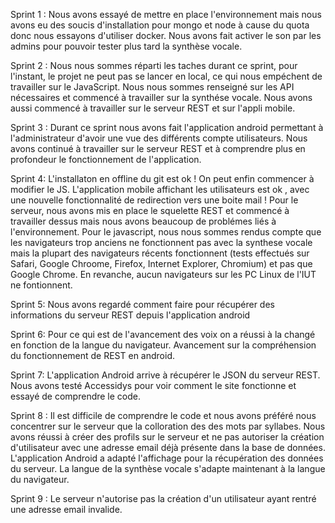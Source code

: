 Sprint 1 : 
Nous avons essayé de mettre en place l'environnement mais nous avons eu des soucis d'installation pour mongo et node à cause du quota donc nous essayons d'utiliser docker. Nous avons fait activer le son par les admins pour pouvoir tester plus tard la synthèse vocale. 

Sprint 2 :
Nous nous sommes réparti les taches durant ce sprint, pour l'instant, le projet ne peut pas se lancer en local, ce qui nous empéchent de travailler sur le JavaScript. Nous nous sommes renseigné sur les API nécessaires et commencé à travailler sur la synthése vocale. Nous avons aussi commencé à travailler sur le serveur REST et sur l'appli mobile.

Sprint 3 :
Durant ce sprint nous avons fait l'application android permettant à l'administrateur d'avoir une vue des différents compte utilisateurs. Nous avons continué à travailler sur le serveur REST et à comprendre plus en profondeur le fonctionnement de l'application.

Sprint 4: 
L'installaton en offline du git est ok ! On peut enfin commencer à modifier le JS. L'application mobile affichant les utilisateurs est ok , avec une nouvelle fonctionnalité de redirection vers une boite mail ! 
Pour le serveur, nous avons mis en place le squelette REST et commencé à travailler dessus mais nous avons beaucoup de problémes liés à l'environnement.
Pour le javascript, nous nous sommes rendus compte que les navigateurs trop anciens ne fonctionnent pas avec la synthese vocale mais la plupart des navigateurs récents fonctionnent (tests effectués sur Safari, Google Chroome, Firefox, Internet Explorer, Chromium) et pas que Google Chrome. En revanche, aucun navigateurs sur les PC Linux de l'IUT ne fontionnent.

Sprint 5:
Nous avons regardé comment faire pour récupérer des informations du serveur REST depuis l'application android


Sprint 6: Pour ce qui est de l'avancement des voix on a réussi à la changé en fonction de la langue du navigateur.
Avancement sur la compréhension du fonctionnement de REST en android.

Sprint 7: L'application Android arrive à récupérer le JSON du serveur REST. Nous avons testé Accessidys pour voir comment le site fonctionne et essayé de comprendre le code.

Sprint 8 : Il est difficile de comprendre le code et nous avons préféré nous concentrer sur le serveur que la colloration des des mots par syllabes. Nous avons réussi à créer des profils sur le serveur et ne pas autoriser la création d'utilisateur avec une adresse email déjà présente dans la base de données. L'application Android a adapté l'affichage pour la récupération des données du serveur. La langue de la synthèse vocale s'adapte maintenant à la langue du navigateur.

Sprint 9 : Le serveur n'autorise pas la création d'un utilisateur ayant rentré une adresse email invalide.
